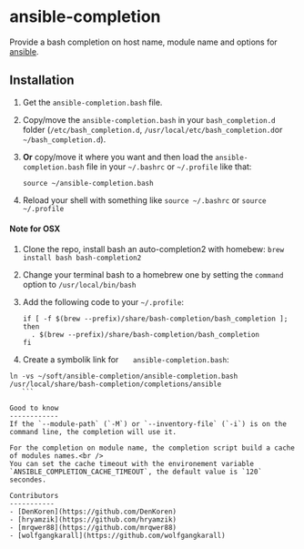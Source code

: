 ansible-completion
==================
Provide a bash completion on host name, module name and options for [ansible](https://github.com/ansible/ansible "ansible git repository").

Installation
------------

 1. Get the `ansible-completion.bash` file.

 2. Copy/move the `ansible-completion.bash` in your `bash_completion.d`
    folder (`/etc/bash_completion.d`, `/usr/local/etc/bash_completion.d`or `~/bash_completion.d`).

 3. **Or** copy/move it where you want and then load the `ansible-completion.bash` file in your `~/.bashrc` or `~/.profile` like that:

 		source ~/ansible-completion.bash

 4. Reload your shell with something like `source ~/.bashrc` or `source ~/.profile`

#### Note for OSX

1. Clone the repo, install bash an auto-completion2 with homebew: ```brew install bash bash-completion2```
2. Change your terminal bash to a homebrew one by setting the ```command``` option to ```/usr/local/bin/bash```
3. Add the following code to your ```~/.profile```:

	```
	if [ -f $(brew --prefix)/share/bash-completion/bash_completion ]; then
	  . $(brew --prefix)/share/bash-completion/bash_completion
	fi
	```
2. Create a symbolik link for ```	ansible-completion.bash```:

 ```
 ln -vs ~/soft/ansible-completion/ansible-completion.bash /usr/local/share/bash-completion/completions/ansible
	```

Good to know
------------
If the `--module-path` (`-M`) or `--inventory-file` (`-i`) is on the command line, the completion will use it.

For the completion on module name, the completion script build a cache of modules names.<br />
You can set the cache timeout with the environement variable `ANSIBLE_COMPLETION_CACHE_TIMEOUT`, the default value is `120` secondes.

Contributors
-----------
- [DenKoren](https://github.com/DenKoren)
- [hryamzik](https://github.com/hryamzik) 
- [mrqwer88](https://github.com/mrqwer88)
- [wolfgangkarall](https://github.com/wolfgangkarall)

